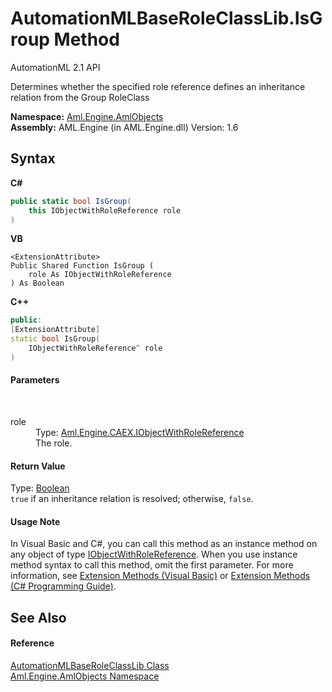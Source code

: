 # AutomationMLBaseRoleClassLib.IsGroup Method 
AutomationML 2.1 API 

Determines whether the specified role reference defines an inheritance relation from the Group RoleClass

**Namespace:**&nbsp;<a href="N_Aml_Engine_AmlObjects">Aml.Engine.AmlObjects</a><br />**Assembly:**&nbsp;AML.Engine (in AML.Engine.dll) Version: 1.6

## Syntax

**C#**<br />
``` C#
public static bool IsGroup(
	this IObjectWithRoleReference role
)
```

**VB**<br />
``` VB
<ExtensionAttribute>
Public Shared Function IsGroup ( 
	role As IObjectWithRoleReference
) As Boolean
```

**C++**<br />
``` C++
public:
[ExtensionAttribute]
static bool IsGroup(
	IObjectWithRoleReference^ role
)
```


#### Parameters
&nbsp;<dl><dt>role</dt><dd>Type: <a href="T_Aml_Engine_CAEX_IObjectWithRoleReference">Aml.Engine.CAEX.IObjectWithRoleReference</a><br />The role.</dd></dl>

#### Return Value
Type: <a href="https://docs.microsoft.com/dotnet/api/system.boolean" target="_parent" rel="noopener noreferrer">Boolean</a><br />`true` if an inheritance relation is resolved; otherwise, `false`.

#### Usage Note
In Visual Basic and C#, you can call this method as an instance method on any object of type <a href="T_Aml_Engine_CAEX_IObjectWithRoleReference">IObjectWithRoleReference</a>. When you use instance method syntax to call this method, omit the first parameter. For more information, see <a href="https://docs.microsoft.com/dotnet/visual-basic/programming-guide/language-features/procedures/extension-methods" target="_blank" rel="noopener noreferrer">Extension Methods (Visual Basic)</a> or <a href="https://docs.microsoft.com/dotnet/csharp/programming-guide/classes-and-structs/extension-methods" target="_blank" rel="noopener noreferrer">Extension Methods (C# Programming Guide)</a>.

## See Also


#### Reference
<a href="T_Aml_Engine_AmlObjects_AutomationMLBaseRoleClassLib">AutomationMLBaseRoleClassLib Class</a><br /><a href="N_Aml_Engine_AmlObjects">Aml.Engine.AmlObjects Namespace</a><br />